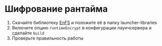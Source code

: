 # Шифрование рантайма

1. Скачайте библиотеку  [EnFS](https://mirror.gravitlauncher.com/5.2.x/compat/EnFS-1.0.0.jar)  и положите её в папку launcher-libraries
2. Включите опцию ```runtimeEncrypt``` в конфигурации лаунчсервера и сделайте ```build```
3. Проверьте правильность работы
